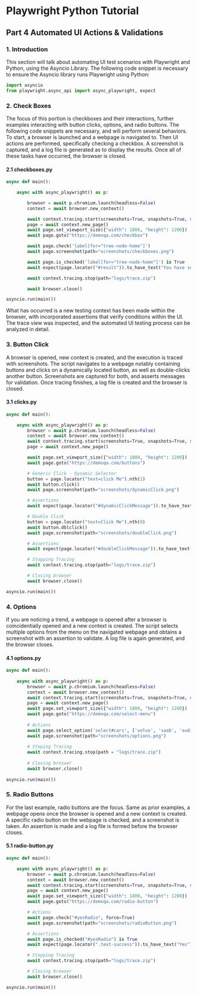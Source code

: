 # Playwright Python Tutorial
## Part 4 Automated UI Actions & Validations
### 1. Introduction
This section will talk about automating UI test scenarios with Playwright and Python, using the Asyncio Library. 
The following code snippet is necessary to ensure the Asyncio library runs Playwright using Python:
```py
import asyncio
from playwright.async_api import async_playwright, expect
```

### 2. Check Boxes
The focus of this portion is checkboxes and their interactions, further examples interacting with button clicks, options, and radio buttons. 
The following code snippets are necessary, and will perform several behaviors. 
To start, a browser is launched and a webpage is navigated to. 
Then UI actions are performed, specifically checking a checkbox. 
A screenshot is captured, and a log file is generated as to display the results. 
Once all of these tasks have occurred, the browser is closed.

#### 2.1 checkboxes.py
```py
async def main():

    async with async_playwright() as p:

        browser = await p.chromium.launch(headless=False)
        context = await browser.new_context()

        await context.tracing.start(screenshots=True, snapshots=True, sources=True)
        page = await context.new_page()
        await page.set_viewport_size({"width": 1800, "height": 1200})
        await page.goto("https://demoqa.com/checkbox")

        await page.check('label[for="tree-node-home"]')
        await page.screenshot(path="screenshots/checkboxes.png")

        await page.is_checked('label[for="tree-node-home"]') is True
        await expect(page.locator("#result")).to_have_text("You have selected :homedesktopnotescommandsdocumentsworkspacereactangularveuofficepublicprivateclassifiedgeneraldownloadswordFileexcelFile")

        await context.tracing.stop(path="logs/trace.zip")

        await browser.close()

asyncio.run(main())
```

What has occurred is a new testing context has been made within the browser, with incorporated assertions that verify conditions within the UI. 
The trace view was inspected, and the automated UI testing process can be analyzed in detail.


### 3. Button Click
A browser is opened, new context is created, and the execution is traced with screenshots. 
The script navigates to a webpage notably containing buttons and clicks on a dynamically located button, as well as double-clicks another button. 
Screenshots are captured for both, and asserts messages for validation. 
Once tracing finishes, a log file is created and the browser is closed.

#### 3.1 clicks.py
```py
async def main():

    async with async_playwright() as p:
        browser = await p.chromium.launch(headless=False)
        context = await browser.new_context()
        await context.tracing.start(screenshots=True, snapshots=True, sources=True)
        page = await context.new_page()

        await page.set_viewport_size({"width": 1800, "height": 1200})
        await page.goto("https://demoqa.com/buttons")

        # Generic Click - Dynamic Selector
        button = page.locator("text=click Me").nth(2)
        await button.click()
        await page.screenshot(path="screenshots/dynamicClick.png")

        # Assertions
        await expect(page.locator("#dynamicClickMessage")).to_have_text("You have done a dynamic click")

        # Double Click
        button = page.locator("text=Click Me").nth(0)
        await button.dblclick()
        await page.screenshot(path="screenshots/doubleClick.png")

        # Assertions
        await expect(page.locator("#doubleClickMessage")).to_have_text("You have done a double click")

        # Stopping Tracing
        await context.tracing.stop(path="logs/trace.zip")

        # Closing browser
        await browser.close()

asyncio.run(main())
```

### 4. Options
If you are noticing a trend, a webpage is opened after a browser is coincidentially opened and a new context is created. 
The script selects multiple options from the menu on the navigated webpage and obtains a screenshot with an assertion to validate. 
A log file is again generated, and the browser closes.

#### 4.1 options.py
```py
async def main():
	
    async with async_playwright() as p:
        browser = await p.chromium.launch(headless=False)
        context = await browser.new_context()
        await context.tracing.start(screenshots=True, snapshots=True, sources=True
        page = await context.new_page()
        await page.set_viewport_size({"width": 1800, "height": 1200})
        await page.goto("https://demoqa.com/select-menu")
        
        # Actions
        await page.select_option('select#cars', ['volvo', 'saab', 'audi'])
        await page.screenshot(path="screenshots/options.png")
        
        # Stoping Tracing
        await context.tracing.stop(path = "logs/trace.zip")
        
        # Closing broswer 
        await browser.close()
        
asyncio.run(main())
```



### 5. Radio Buttons
For the last example, radio buttons are the focus. 
Same as prior examples, a webpage opens once the browser is opened and a new context is created. 
A specific radio button on the webpage is checked, and a screenshot is taken. 
An assertion is made and a log file is formed before the browser closes.

#### 5.1 radio-button.py
```py
async def main():

    async with async_playwright() as p:
        browser = await p.chromium.launch(headless=False)
        context = await browser.new_context()
        await context.tracing.start(screenshots=True, snapshots=True, sources=True)
        page = await context.new_page()
        await page.set_viewport_size({"width": 1800, "height": 1200})
        await page.goto("https://demoqa.com/radio-button")

        # Actions
        await page.check("#yesRadio", force=True)
        await page.screenshot(path="screenshots/radioButton.png")

        # Assertions
        await page.is_checked("#yesRadio") is True
        await expect(page.locator(".text-success")).to_have_text("Yes")

        # Stopping Tracing
        await context.tracing.stop(path="logs/trace.zip")

        # Closing browser
        await browser.close()

asyncio.run(main())
```

